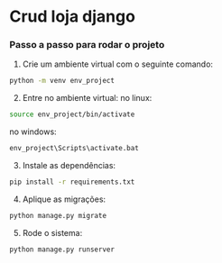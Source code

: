# Crud loja django

### Passo a passo para rodar o projeto

1. Crie um ambiente virtual com o seguinte comando:
```bash
python -m venv env_project
```

2. Entre no ambiente virtual:
no linux:
```bash
source env_project/bin/activate
```

no windows:
```bash
env_project\Scripts\activate.bat
```

3. Instale as dependências:
```bash
pip install -r requirements.txt
```

4. Aplique as migrações:
```bash
python manage.py migrate
```

5. Rode o sistema:
```bash
python manage.py runserver
```

